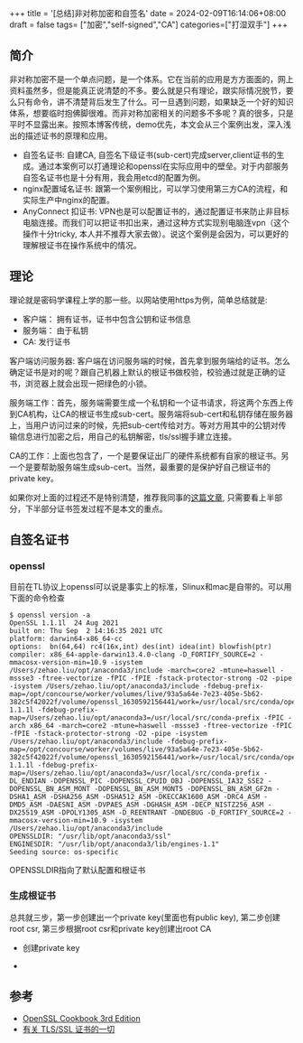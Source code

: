 +++
title =  '[总结]非对称加密和自签名'
date = 2024-02-09T16:14:06+08:00
draft = false
tags= ["加密","self-signed","CA"]
categories=["打湿双手"]
+++

## 简介
非对称加密不是一个单点问题，是一个体系。它在当前的应用是方方面面的，网上资料虽然多，但是能真正说清楚的不多。要么就是只有理论，跟实际情况脱节，要么只有命令，讲不清楚背后发生了什么。可一旦遇到问题，如果缺乏一个好的知识体系，想要临时抱佛脚很难。而非对称加密相关的问题多不多呢？真的很多，只是平时不显露出来。按照本博客传统，demo优先，本文会从三个案例出发，深入浅出的描述证书的原理和应用。  
- 自签名证书: 自建CA, 自签名下级证书(sub-cert)完成server,client证书的生成。通过本案例可以打通理论和openssl在实际应用中的壁垒。对于内部服务自签名证书也是十分有用，我会用etcd的配置为例。  
- nginx配置域名证书: 跟第一个案例相比，可以学习使用第三方CA的流程，和实际生产中nginx的配置。  
- AnyConnect 扣证书: VPN也是可以配置证书的，通过配置证书来防止非目标电脑连接。而我们可以把证书扣出来，通过这种方式实现别电脑连vpn（这个操作十分tricky, 本人并不推荐大家去做）。说这个案例是会因为，可以更好的理解根证书在操作系统中的情况。  

## 理论
理论就是密码学课程上学的那一些。以网站使用https为例，简单总结就是:  

- 客户端： 拥有证书，证书中包含公钥和证书信息  
- 服务端： 由于私钥  
- CA: 发行证书  

客户端访问服务器: 客户端在访问服务端的时候，首先拿到服务端给的证书。怎么确定证书是对的呢？跟自己机器上默认的根证书做校验，校验通过就是正确的证书，浏览器上就会出现一把绿色的小锁。  

服务端工作：首先，服务端需要生成一个私钥和一个证书请求，将这两个东西上传到CA机构，让CA的根证书生成sub-cert。服务端将sub-cert和私钥存储在服务器上，当用户访问过来的时候，先把sub-cert传给对方。等对方用其中的公钥对传输信息进行加密之后，用自己的私钥解密，tls/ssl握手建立连接。  

CA的工作：上面也包含了，一个是要保证出厂的硬件系统都有自家的根证书。另一个是要帮助服务端生成sub-cert。当然，最重要的是保护好自己根证书的private key。  

如果你对上面的过程还不是特别清楚，推荐我同事的[这篇文章](https://www.kawabangga.com/posts/5330), 只需要看上半部分，下半部分证书签发过程不是本文的重点。  


## 自签名证书
### openssl
目前在TL协议上openssl可以说是事实上的标准，Slinux和mac是自带的。可以用下面的命令检查
```
$ openssl version -a
OpenSSL 1.1.1l  24 Aug 2021
built on: Thu Sep  2 14:16:35 2021 UTC
platform: darwin64-x86_64-cc
options:  bn(64,64) rc4(16x,int) des(int) idea(int) blowfish(ptr)
compiler: x86_64-apple-darwin13.4.0-clang -D_FORTIFY_SOURCE=2 -mmacosx-version-min=10.9 -isystem /Users/zehao.liu/opt/anaconda3/include -march=core2 -mtune=haswell -mssse3 -ftree-vectorize -fPIC -fPIE -fstack-protector-strong -O2 -pipe -isystem /Users/zehao.liu/opt/anaconda3/include -fdebug-prefix-map=/opt/concourse/worker/volumes/live/93a5a64e-7e23-405e-5b62-382c5f42022f/volume/openssl_1630592156441/work=/usr/local/src/conda/openssl-1.1.1l -fdebug-prefix-map=/Users/zehao.liu/opt/anaconda3=/usr/local/src/conda-prefix -fPIC -arch x86_64 -march=core2 -mtune=haswell -mssse3 -ftree-vectorize -fPIC -fPIE -fstack-protector-strong -O2 -pipe -isystem /Users/zehao.liu/opt/anaconda3/include -fdebug-prefix-map=/opt/concourse/worker/volumes/live/93a5a64e-7e23-405e-5b62-382c5f42022f/volume/openssl_1630592156441/work=/usr/local/src/conda/openssl-1.1.1l -fdebug-prefix-map=/Users/zehao.liu/opt/anaconda3=/usr/local/src/conda-prefix -DL_ENDIAN -DOPENSSL_PIC -DOPENSSL_CPUID_OBJ -DOPENSSL_IA32_SSE2 -DOPENSSL_BN_ASM_MONT -DOPENSSL_BN_ASM_MONT5 -DOPENSSL_BN_ASM_GF2m -DSHA1_ASM -DSHA256_ASM -DSHA512_ASM -DKECCAK1600_ASM -DRC4_ASM -DMD5_ASM -DAESNI_ASM -DVPAES_ASM -DGHASH_ASM -DECP_NISTZ256_ASM -DX25519_ASM -DPOLY1305_ASM -D_REENTRANT -DNDEBUG -D_FORTIFY_SOURCE=2 -mmacosx-version-min=10.9 -isystem /Users/zehao.liu/opt/anaconda3/include
OPENSSLDIR: "/usr/lib/opt/anaconda3/ssl"
ENGINESDIR: "/usr/lib/opt/anaconda3/lib/engines-1.1"
Seeding source: os-specific
```
OPENSSLDIR指向了默认配置和根证书

### 生成根证书
总共就三步，第一步创建出一个private key(里面也有public key), 第二步创建root csr, 第三步根据root csr和private key创建出root CA

- 创建private key

-  


## 参考
- [OpenSSL Cookbook  3rd Edition](https://www.feistyduck.com/library/openssl-cookbook/online/openssl-command-line/creating-certificate-signing-requests.html)
- [有关 TLS/SSL 证书的一切](https://www.kawabangga.com/posts/5330)

